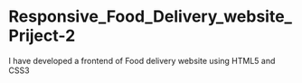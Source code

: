 # Responsive_Food_Delivery_website_Priject-2
I have developed a frontend of Food delivery website using HTML5 and CSS3
